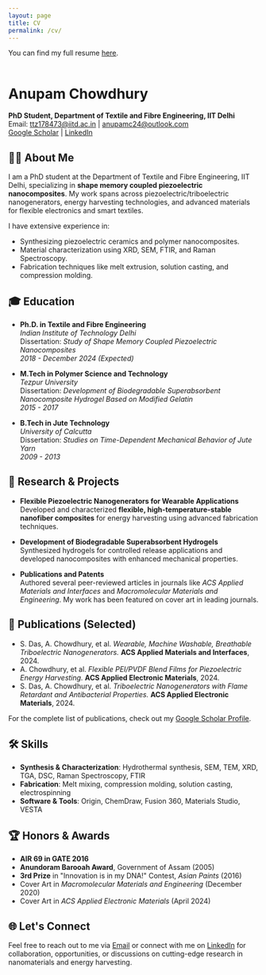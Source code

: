 ```yaml
---
layout: page
title: CV
permalink: /cv/
---
```


You can find my full resume <a href="AnupamCV.pdf">here</a>.
<br/>
<br/>

# Anupam Chowdhury

**PhD Student, Department of Textile and Fibre Engineering, IIT Delhi**  
Email: [ttz178473@iitd.ac.in](mailto:ttz178473@iitd.ac.in) | [anupamc24@outlook.com](mailto:anupamc24@outlook.com)  
[Google Scholar](https://scholar.google.com/citations?user=gu8_UyIAAAAJ&hl=en) | [LinkedIn](https://www.linkedin.com/in/anupamassam)


## 👨‍🔬 About Me

I am a PhD student at the Department of Textile and Fibre Engineering, IIT Delhi, specializing in **shape memory coupled piezoelectric nanocomposites**. My work spans across piezoelectric/triboelectric nanogenerators, energy harvesting technologies, and advanced materials for flexible electronics and smart textiles.

I have extensive experience in:
- Synthesizing piezoelectric ceramics and polymer nanocomposites.
- Material characterization using XRD, SEM, FTIR, and Raman Spectroscopy.
- Fabrication techniques like melt extrusion, solution casting, and compression molding.

## 🎓 Education

- **Ph.D. in Textile and Fibre Engineering**  
  *Indian Institute of Technology Delhi*  
  Dissertation: _Study of Shape Memory Coupled Piezoelectric Nanocomposites_  
  *2018 - December 2024 (Expected)*

- **M.Tech in Polymer Science and Technology**  
  *Tezpur University*  
  Dissertation: _Development of Biodegradable Superabsorbent Nanocomposite Hydrogel Based on Modified Gelatin_  
  *2015 - 2017*

- **B.Tech in Jute Technology**  
  *University of Calcutta*  
  Dissertation: _Studies on Time-Dependent Mechanical Behavior of Jute Yarn_  
  *2009 - 2013*

## 🧪 Research & Projects

- **Flexible Piezoelectric Nanogenerators for Wearable Applications**  
  Developed and characterized **flexible, high-temperature-stable nanofiber composites** for energy harvesting using advanced fabrication techniques.
  
- **Development of Biodegradable Superabsorbent Hydrogels**  
  Synthesized hydrogels for controlled release applications and developed nanocomposites with enhanced mechanical properties.

- **Publications and Patents**  
  Authored several peer-reviewed articles in journals like *ACS Applied Materials and Interfaces* and *Macromolecular Materials and Engineering*. My work has been featured on cover art in leading journals.

## 📜 Publications (Selected)

- S. Das, A. Chowdhury, et al. _Wearable, Machine Washable, Breathable Triboelectric Nanogenerators._ **ACS Applied Materials and Interfaces**, 2024.
- A. Chowdhury, et al. _Flexible PEI/PVDF Blend Films for Piezoelectric Energy Harvesting._ **ACS Applied Electronic Materials**, 2024.
- S. Das, A. Chowdhury, et al. _Triboelectric Nanogenerators with Flame Retardant and Antibacterial Properties._ **ACS Applied Electronic Materials**, 2024.
  
For the complete list of publications, check out my [Google Scholar Profile](https://scholar.google.com/citations?user=gu8_UyIAAAAJ&hl=en).

## 🛠 Skills

- **Synthesis & Characterization**: Hydrothermal synthesis, SEM, TEM, XRD, TGA, DSC, Raman Spectroscopy, FTIR
- **Fabrication**: Melt mixing, compression molding, solution casting, electrospinning
- **Software & Tools**: Origin, ChemDraw, Fusion 360, Materials Studio, VESTA

## 🏆 Honors & Awards

- **AIR 69 in GATE 2016**
- **Anundoram Barooah Award**, Government of Assam (2005)
- **3rd Prize** in "Innovation is in my DNA!" Contest, *Asian Paints* (2016)
- Cover Art in *Macromolecular Materials and Engineering* (December 2020)
- Cover Art in *ACS Applied Electronic Materials* (April 2024)

## 🌐 Let's Connect

Feel free to reach out to me via [Email](mailto:anupamc24@outlook.com) or connect with me on [LinkedIn](https://www.linkedin.com/in/anupamassam) for collaboration, opportunities, or discussions on cutting-edge research in nanomaterials and energy harvesting.

